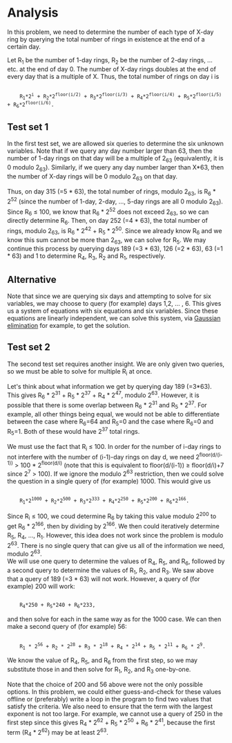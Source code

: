 # Analysis

In this problem, we need to determine the number of each type of X-day ring by querying the total number of rings in existence at the end of a certain day.

Let R<sub>1</sub> be the number of 1-day rings, R<sub>2</sub> be the number of 2-day rings, ... etc. at the end of day 0. The number of X-day rings doubles at the end of every day that is a multiple of X. Thus, the total number of rings on day i is

<code>
    R<sub>1</sub>*2<sup>i</sup> + R<sub>2</sub>*2<sup>floor(i/2)</sup> + R<sub>3</sub>*2<sup>floor(i/3)</sup> + R<sub>4</sub>*2<sup>floor(i/4)</sup> + R<sub>5</sub>*2<sup>floor(i/5)</sup> + R<sub>6</sub>*2<sup>floor(i/6)</sup>.
</code>

## Test set 1

In the first test set, we are allowed six queries to determine the six unknown variables. Note that if we query any day number larger than 63, then the number of 1-day rings on that day will be a multiple of 2<sub>63</sub> (equivalently, it is 0 modulo 2<sub>63</sub>). Similarly, if we query any day number larger than X*63, then the number of X-day rings will be 0 modulo 2<sub>63</sub> on that day.

Thus, on day 315 (=5 * 63), the total number of rings, modulo 2<sub>63</sub>, is R<sub>6</sub> * 2<sup>52</sup> (since the number of 1-day, 2-day, ..., 5-day rings are all 0 modulo 2<sub>63</sub>). Since R<sub>6</sub> ≤ 100, we know that R<sub>6</sub> * 2<sup>52</sup> does not exceed 2<sub>63</sub>, so we can directly determine R<sub>6</sub>. Then, on day 252 (=4 * 63), the total number of rings, modulo 2<sub>63</sub>, is R<sub>6</sub> * 2<sup>42</sup> + R<sub>5</sub> * 2<sup>50</sup>. Since we already know R<sub>6</sub> and we know this sum cannot be more than 2<sub>63</sub>, we can solve for R<sub>5</sub>. We may continue this process by querying days 189 (=3 * 63), 126 (=2 * 63), 63 (=1 * 63) and 1 to determine R<sub>4</sub>, R<sub>3</sub>, R<sub>2</sub> and R<sub>1</sub>, respectively.

## Alternative

Note that since we are querying six days and attempting to solve for six variables, we may choose to query (for example) days 1,2, ... , 6. This gives us a system of equations with six equations and six variables. Since these equations are linearly independent, we can solve this system, via [Gaussian elimination](https://en.wikipedia.org/wiki/Gaussian_elimination) for example, to get the solution.

## Test set 2

The second test set requires another insight. We are only given two queries, so we must be able to solve for multiple R<sub>i</sub> at once.

Let's think about what information we get by querying day 189 (=3*63). This gives R<sub>6</sub> * 2<sup>31</sup> + R<sub>5</sub> * 2<sup>37</sup> + R<sub>4</sub> * 2<sup>47</sup>, modulo 2<sup>63</sup>. However, it is possible that there is some overlap between R<sub>6</sub> * 2<sup>31</sup> and R<sub>5</sub> * 2<sup>37</sup>. For example, all other things being equal, we would not be able to differentiate between the case where R<sub>6</sub>=64 and R<sub>5</sub>=0 and the case where R<sub>6</sub>=0 and R<sub>5</sub>=1. Both of these would have 2<sup>37</sup> total rings.

We must use the fact that R<sub>i</sub> ≤ 100. In order for the number of i-day rings to not interfere with the number of (i-1)-day rings on day d, we need 2<sup>floor(d/(i-1))</sup> > 100 * 2<sup>floor(d/i)</sup> (note that this is equivalent to floor(d/(i-1)) ≥ floor(d/i)+7 since 2<sup>7</sup> > 100). If we ignore the modulo 2<sup>63</sup> restriction, then we could solve the question in a single query of (for example) 1000. This would give us

<code>
    R<sub>1</sub>*2<sup>1000</sup> + R<sub>2</sub>*2<sup>500</sup> + R<sub>3</sub>*2<sup>333</sup> + R<sub>4</sub>*2<sup>250</sup> + R<sub>5</sub>*2<sup>200</sup> + R<sub>6</sub>*2<sup>166</sup>.
</code>

Since R<sub>i</sub> ≤ 100, we coud determine R<sub>6</sub> by taking this value modulo 2<sup>200</sup> to get R<sub>6</sub> * 2<sup>166</sup>, then by dividing by 2<sup>166</sup>. We then could iteratively determine R<sub>5</sub>, R<sub>4</sub>, ..., R<sub>1</sub>. However, this idea does not work since the problem is modulo 2<sup>63</sup>. There is no single query that can give us all of the information we need, modulo 2<sup>63</sup>.<br>
We will use one query to determine the values of R<sub>4</sub>, R<sub>5</sub>, and R<sub>6</sub>, followed by a second query to determine the values of R<sub>1</sub>, R<sub>2</sub>, and R<sub>3</sub>. We saw above that a query of 189 (=3 * 63) will not work. However, a query of (for example) 200 will work:

<code>
    R<sub>4</sub>*250 + R<sub>5</sub>*240 + R<sub>6</sub>*233,
</code>

and then solve for each in the same way as for the 1000 case. We can then make a second query of (for example) 56:

<code>
    R<sub>1</sub> * 2<sup>56</sup> + R<sub>2</sub> * 2<sup>28</sup> + R<sub>3</sub> * 2<sup>18</sup> + R<sub>4</sub> * 2<sup>14</sup> + R<sub>5</sub> * 2<sup>11</sup> + R<sub>6</sub> * 2<sup>9</sup>.
</code>

We know the value of R<sub>4</sub>, R<sub>5</sub>, and R<sub>6</sub> from the first step, so we may substitute those in and then solve for R<sub>1</sub>, R<sub>2</sub>, and R<sub>3</sub> one-by-one.

Note that the choice of 200 and 56 above were not the only possible options. In this problem, we could either guess-and-check for these values offline or (preferably) write a loop in the program to find two values that satisfy the criteria. We also need to ensure that the term with the largest exponent is not too large. For example, we cannot use a query of 250 in the first step since this gives R<sub>4</sub> * 2<sup>62</sup> + R<sub>5</sub> * 2<sup>50</sup> + R<sub>6</sub> * 2<sup>41</sup>, because the first term (R<sub>4</sub> * 2<sup>62</sup>) may be at least 2<sup>63</sup>.